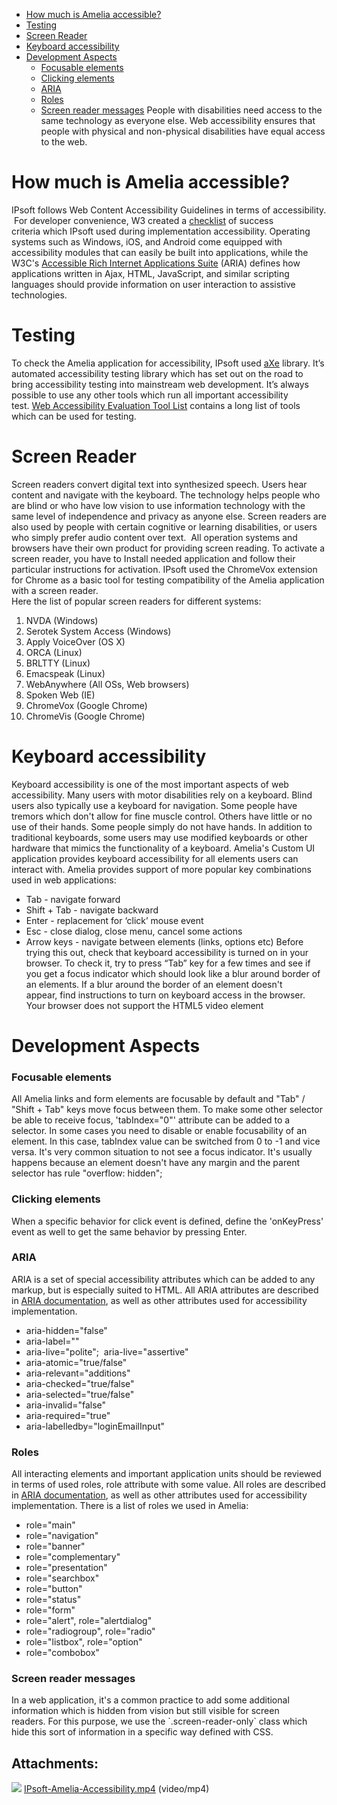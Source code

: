 -   [How much is Amelia accessible?](#AmeliaandAccessibility-HowmuchisAmeliaaccessible?)
-   [Testing](#AmeliaandAccessibility-Testing)
-   [Screen Reader](#AmeliaandAccessibility-ScreenReader)
-   [Keyboard accessibility](#AmeliaandAccessibility-Keyboardaccessibility)
-   [Development Aspects](#AmeliaandAccessibility-DevelopmentAspects)
    -   [Focusable elements](#AmeliaandAccessibility-Focusableelements)
    -   [Clicking elements](#AmeliaandAccessibility-Clickingelements)
    -   [ARIA](#AmeliaandAccessibility-ARIA)
    -   [Roles](#AmeliaandAccessibility-Roles)
    -   [Screen reader messages](#AmeliaandAccessibility-Screenreadermessages)
People with disabilities need access to the same technology as everyone else. Web accessibility ensures that people with physical and non-physical disabilities have equal access to the web.
# How much is Amelia accessible?
IPsoft follows Web Content Accessibility Guidelines in terms of accessibility.  For developer convenience, W3 created a [checklist](https://www.w3.org/TR/2006/WD-WCAG20-20060427/appendixB.html) of success criteria which IPsoft used during implementation accessibility. Operating systems such as Windows, iOS, and Android come equipped with accessibility modules that can easily be built into applications, while the W3C's [Accessible Rich Internet Applications Suite](http://www.w3.org/WAI/intro/aria) (ARIA) defines how applications written in Ajax, HTML, JavaScript, and similar scripting languages should provide information on user interaction to assistive technologies.
# Testing
To check the Amelia application for accessibility, IPsoft used [aXe](https://www.deque.com/axe/) library. It’s automated accessibility testing library which has set out on the road to bring accessibility testing into mainstream web development. It’s always possible to use any other tools which run all important accessibility test. [Web Accessibility Evaluation Tool List](https://www.w3.org/WAI/ER/tools/) contains a long list of tools which can be used for testing.
# Screen Reader
Screen readers convert digital text into synthesized speech. Users hear content and navigate with the keyboard. The technology helps people who are blind or who have low vision to use information technology with the same level of independence and privacy as anyone else. Screen readers are also used by people with certain cognitive or learning disabilities, or users who simply prefer audio content over text. 
All operation systems and browsers have their own product for providing screen reading. To activate a screen reader, you have to Install needed application and follow their particular instructions for activation. IPsoft used the ChromeVox extension for Chrome as a basic tool for testing compatibility of the Amelia application with a screen reader.  
Here the list of popular screen readers for different systems:
1.  NVDA (Windows)
2.  Serotek System Access (Windows)
3.  Apply VoiceOver (OS X)
4.  ORCA (Linux)
5.  BRLTTY (Linux)
6.  Emacspeak (Linux)
7.  WebAnywhere (All OSs, Web browsers) 
8.  Spoken Web (IE)
9.  ChromeVox (Google Chrome)
10. ChromeVis (Google Chrome)
# Keyboard accessibility 
Keyboard accessibility is one of the most important aspects of web accessibility. Many users with motor disabilities rely on a keyboard. Blind users also typically use a keyboard for navigation. Some people have tremors which don't allow for fine muscle control. Others have little or no use of their hands. Some people simply do not have hands. In addition to traditional keyboards, some users may use modified keyboards or other hardware that mimics the functionality of a keyboard.
Amelia's Custom UI application provides keyboard accessibility for all elements users can interact with. Amelia provides support of more popular key combinations used in web applications: 
-   Tab - navigate forward 
-   Shift + Tab - navigate backward
-   Enter - replacement for ‘click’ mouse event
-   Esc - close dialog, close menu, cancel some actions
-   Arrow keys - navigate between elements (links, options etc)
Before trying this out, check that keyboard accessibility is turned on in your browser. To check it, try to press “Tab” key for a few times and see if you get a focus indicator which should look like a blur around border of an elements. If a blur around the border of an element doesn't appear, find instructions to turn on keyboard access in the browser.
Your browser does not support the HTML5 video element
# Development Aspects
### Focusable elements
All Amelia links and form elements are focusable by default and "Tab" / "Shift + Tab" keys move focus between them. To make some other selector be able to receive focus, 'tabIndex="0"' attribute can be added to a selector. In some cases you need to disable or enable focusability of an element. In this case, tabIndex value can be switched from 0 to -1 and vice versa. It's very common situation to not see a focus indicator. It's usually happens because an element doesn't have any margin and the parent selector has rule "overflow: hidden";
### Clicking elements
When a specific behavior for click event is defined, define the 'onKeyPress' event as well to get the same behavior by pressing Enter.
### ARIA
ARIA is a set of special accessibility attributes which can be added to any markup, but is especially suited to HTML. All ARIA attributes are described in [ARIA documentation](https://www.w3.org/TR/wai-aria/), as well as other attributes used for accessibility implementation.
-   aria-hidden="false"
-   aria-label=""
-   aria-live="polite";  aria-live="assertive"
-   aria-atomic="true/false"
-   aria-relevant="additions"
-   aria-checked="true/false"
-   aria-selected="true/false"
-   aria-invalid="false"
-   aria-required="true"
-   aria-labelledby="loginEmailInput"
### Roles
All interacting elements and important application units should be reviewed in terms of used roles, role attribute with some value. All roles are described in [ARIA documentation](https://www.w3.org/TR/wai-aria/), as well as other attributes used for accessibility implementation.
There is a list of roles we used in Amelia:
-   role="main"
-   role="navigation"
-   role="banner"
-   role="complementary"
-   role="presentation"
-   role="searchbox"
-   role="button"
-   role="status"
-   role="form"
-   role="alert", role="alertdialog"
-   role="radiogroup", role="radio"
-   role="listbox", role="option"
-   role="combobox"
### Screen reader messages
In a web application, it's a common practice to add some additional information which is hidden from vision but still visible for screen readers. For this purpose, we use the \`.screen-reader-only\` class which hide this sort of information in a specific way defined with CSS.
## Attachments:
![](images/icons/bullet_blue.gif) [IPsoft-Amelia-Accessibility.mp4](attachments/11940489/11940490.mp4) (video/mp4)  
